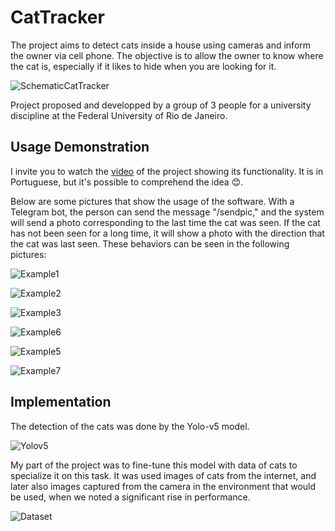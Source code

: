 # CatTracker

The project aims to detect cats inside a house using cameras and inform the owner via cell phone. The objective is to allow the owner to know where the cat is, especially if it likes to hide when you are looking for it.  

![SchematicCatTracker](images-demo/SchematicCatTracker.JPG)

Project proposed and developped by a group of 3 people for a university discipline at the Federal University of Rio de Janeiro.

## Usage Demonstration

I invite you to watch the [video](https://www.youtube.com/watch?v=BPeSk91SadU&ab_channel=DanielMatheusPeclatdeMelloCordeiro) of the project showing its functionality. It is in Portuguese, but it's possible to comprehend the idea 😊.

Below are some pictures that show the usage of the software. With a Telegram bot, the person can send the message "/sendpic," and the system will send a photo corresponding to the last time the cat was seen. If the cat has not been seen for a long time, it will show a photo with the direction that the cat was last seen. These behaviors can be seen in the following pictures:

![Example1](images-demo/CatTracker.JPG)


![Example2](images-demo/CatTracker2.JPG)

![Example3](images-demo/CatTracker3.JPG)

![Example6](images-demo/CatTracker6.JPG)

![Example5](images-demo/CatTracker5.JPG)

![Example7](images-demo/CatTracker7.JPG)



## Implementation

The detection of the cats was done by the Yolo-v5 model. 

![Yolov5](images-demo/UltralicsYolov5.JPG)


My part of the project was to fine-tune this model with data of cats to specialize it on this task. It was used images of cats from the internet, and later also images captured from the camera in the environment that would be used, when we noted a significant rise in performance. 


![Dataset](images-demo/Dataset.JPG)

